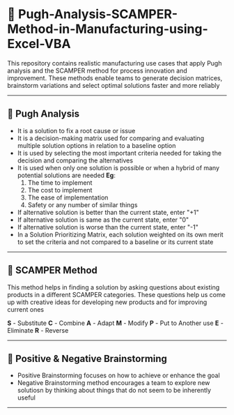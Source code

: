 # 🎻 Pugh-Analysis-SCAMPER-Method-in-Manufacturing-using-Excel-VBA
This repository contains realistic manufacturing use cases that apply Pugh analysis and the SCAMPER method for process innovation and improvement. These methods enable teams to generate decision matrices, brainstorm variations and select optimal solutions faster and more reliably

---

## 🎪 Pugh Analysis
- It is a solution to fix a root cause or issue
- It is a decision-making matrix used for comparing and evaluating multiple solution options in relation to a baseline option
- It is used by selecting the most important criteria needed for taking the decision and comparing the alternatives
- It is used when only one solution is possible or when a hybrid of many potential solutions are needed
**Eg**:
  1. The time to implement
  2. The cost to implement
  3. The ease of implementation
  4. Safety or any number of similar things
- If alternative solution is better than the current state, enter "+1"
- If alternative solution is same as the current state, enter "0"
- If alternative solution is worse than the current state, enter "-1"
- In a Solution Prioritizing Matrix, each solution weighted on its own merit to set the criteria and not compared to a baseline or its current state

---

## 🎣 SCAMPER Method
This method helps in finding a solution by asking questions about existing products in a different SCAMPER categories. These questions help us come up with creative ideas for developing new products and for improving current ones

**S** - Substitute
**C** - Combine
**A** - Adapt
**M** - Modify
**P** - Put to Another use
**E** - Eliminate
**R** - Reverse

---

## 🤿 Positive & Negative Brainstorming
- Positive Brainstorming focuses on how to achieve or enhance the goal
- Negative Brainstorming method encourages a team to explore new solutiosn by thinking about things that do not seem to be inherently useful

---



